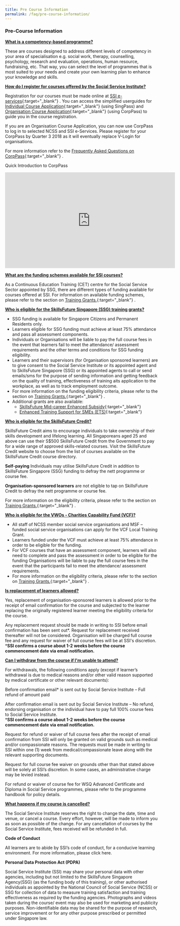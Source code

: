 ```yaml
---
title: Pre Course Information
permalink: /faq/pre-course-information/
---
```


### Pre-Course Information


**<u>What is a competency-based programme?</u>** 

These are courses designed to address different levels of competency in your area of specialisation e.g. social work, therapy, counselling, psychology, research and evaluation, operations, human resource, fundraising, etc. That way, you can select the level of programmes that is most suited to your needs and create your own learning plan to enhance your knowledge and skills.


**<u>How do I register for courses offered by the Social Service Institute?</u>**   

Registration for our courses must be made online at [SSI e-services](https://www.ssi.sg/e-Services){:target="_blank"}   . You can access the simplified userguides for [Individual Course Application](http://www.ssi.sg/SSI/media/SSI-Media-Library/eServices/TraineeLoginSimplified.pdf){:target="_blank"}    (using SingPass) and [Organisation Course Application](http://www.ssi.sg/SSI/media/SSI-Media-Library/eServices/VWORegistrationSimplified.pdf){:target="_blank"}    (using CorpPass) to guide you in the course registration.  
  
If you are an Organisation Course Application, you can now use CorpPass to log in to selected NCSS and SSI e-Services. Please register for your CorpPass by Quarter 3 2018 as it will eventually replace V-Login for organisations.


For more information refer to the [Frequently Asked Questions on CorpPass](https://www.ssi.sg/SSI/media/SSI-Media-Library/learning-n-development/CorpPassFAQ.pdf){:target="_blank"}   .

Quick Introduction to CorpPass

<iframe width="560" height="315" src="https://www.youtube.com/embed/ifwp4kfYXCk" frameborder="0" allow="accelerometer; autoplay; encrypted-media; gyroscope; picture-in-picture" allowfullscreen></iframe>


**<u>What are the funding schemes available for SSI courses?</u>**

As a Continuous Education Training (CET) centre for the Social Service Sector appointed by SSG, there are different types of funding available for courses offered at SSI. For information on available funding schemes, please refer to the section on [Training Grants.](https://www.ssi.sg/Training/Training-Grants){:target="_blank"}   .
 
 
**<u>Who is eligible for the SkillsFuture Singapore (SSG) training grants?</u>**   

- SSG funding is available for Singapore Citizens and Permanent Residents only.
- Learners eligible for SSG funding must achieve at least 75% attendance and pass all assessment components. 
- Individuals or Organisations will be liable to pay the full course fees in the event that learners fail to meet the attendance/ assessment requirements and the other terms and conditions for SSG funding eligibility.
- Learners and their supervisors (for Organisation sponsored learners) are to give consent to the Social Service Institute or its appointed agent and to SkillsFuture Singapore (SSG) or its appointed agents to call or send emails/sms for the purpose of sending information and getting feedback on the quality of training, effectiveness of training aits  application to the workplace, as well as to track employment outcome.
- For more information on the funding eligibility criteria, please refer to the section on [Training Grants.](https://www.ssi.sg/Training/Training-Grants){:target="_blank"}   .
- Additional grants are also available:
    -   [SkillsFuture Mid-career Enhanced Subsidy](http://www.skillsfuture.sg/enhancedsubsidy){:target="_blank"}  
    -   [Enhanced Training Support for SMEs (ETS)](http://www.ssg.gov.sg/programmes-and-initiatives/funding/enhanced-training-support-for-smes1.html){:target="_blank"}  


**<u>Who is eligible for the SkillsFuture Credit?</u>**   

SkillsFuture Credit aims to encourage individuals to take ownership of their skills development and lifelong learning.  All Singaporeans aged 25 and above can use their S$500 SkillsFuture Credit from the Government to pay for a wide range of approved skills-related courses.  Visit the SkillsFuture Credit website to choose from the list of courses available on the SkillsFuture Credit course directory.

**Self-paying** Individuals may utilise SkillsFuture Credit in addition to SkillsFuture Singapore (SSG) funding to defray the nett programme or course fee.

**Organisation-sponsored learners** are not eligible to tap on SkillsFuture Credit to defray the nett programme or course fee.

For more information on the eligibility criteria, please refer to the section on [Training Grants.](https://www.ssi.sg/Training/Training-Grants){:target="_blank"}   .


**<u>Who is eligible for the VWOs - Charities Capability Fund (VCF)?</u>**  
- All staff of NCSS member social service organisations and MSF – funded social service organisations can apply for the VCF Local Training Grant. 
- Learners funded under the VCF must achieve at least 75% attendance in order to be eligible for the funding.
- For VCF courses that have an assessment component, learners will also need to complete and pass the assessment in order to be eligible for the funding Organisations will be liable to pay the full course fees in the event that the participants fail to meet the attendance/ assessment requirements. 
- For more information on the eligibility criteria, please refer to the section on [Training Grants.](https://www.ssi.sg/Training/Training-Grants){:target="_blank"}   .

**<u>Is replacement of learners allowed?</u>**  

Yes, replacement of organisation-sponsored learners is allowed prior to the receipt of email confirmation for the course and subjected to the learner replacing the originally registered learner meeting the eligibility criteria for the course.

Any replacement request should be made in writing to SSI before email confirmation has been sent out*. Request for replacement received thereafter will not be considered. Organisation will be charged full course fee and any request for waiver of full course fees will be at SSI's discretion.   
***SSI confirms a course about 1-2 weeks before the course commencement date via email notification.**

**<u>Can I withdraw from the course if I'm unable to attend?</u>**   

For withdrawals, the following conditions apply (except if learner’s withdrawal is due to medical reasons and/or other valid reason supported by medical certificate or other relevant documents):

Before confirmation email* is sent out by Social Service Institute – Full refund of amount paid

After confirmation email is sent out by Social Service Institute – No refund, endorsing organisation or the individual have to pay full 100% course fees to Social Service Institute.   
***SSI confirms a course about 1-2 weeks before the course commencement date via email notification.**   


Request for refund or waiver of full course fees after the receipt of email confirmation from SSI will only be granted on valid grounds such as medical and/or compassionate reasons.  The requests must be made in writing to SSI within one (1) week from medical/compassionate leave along with the relevant supporting documents. 

Request for full course fee waiver on grounds other than that stated above will be solely at SSI’s discretion.  In some cases, an administrative charge may be levied instead.

For refund or waiver of course fee for WSQ Advanced Certificate and Diploma in Social Service programmes, please refer to the programme handbook for policy details.


**<u>What happens if my course is cancelled?</u>**   

The Social Service Institute reserves the right to change the date, time and venue, or cancel a course.  Every effort, however, will be made to inform you as soon as possible of the change.  For any cancellation of courses by the Social Service Institute, fees received will be refunded in full.

**Code of Conduct**   

All learners are to abide by SSI’s code of conduct, for a conducive learning environment.  For more information, please click here.

**Personal Data Protection Act (PDPA)**   

Social Service Institute (SSI) may share your personal data with other agencies, including but not limited to the SkillsFuture Singapore Agency(SSG) (as the funding body of this training), or other authorised individuals as appointed by the National Council of Social Service (NCSS) or SSG for  collection of data to measure training satisfaction and training effectiveness as required by the funding agencies.
Photographs and videos taken during the course/ event may also be used for marketing and publicity purposes.  Non-identifiable data may be shared for the purpose of research, service improvement or for any other purpose prescribed or permitted under Singapore law.

